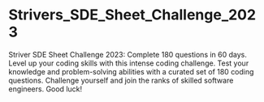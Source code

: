 # Strivers_SDE_Sheet_Challenge_2023
Striver SDE Sheet Challenge 2023: Complete 180 questions in 60 days. Level up your coding skills with this intense coding challenge. Test your knowledge and problem-solving abilities with a curated set of 180 coding questions.  Challenge yourself and join the ranks of skilled software engineers. Good luck! 
